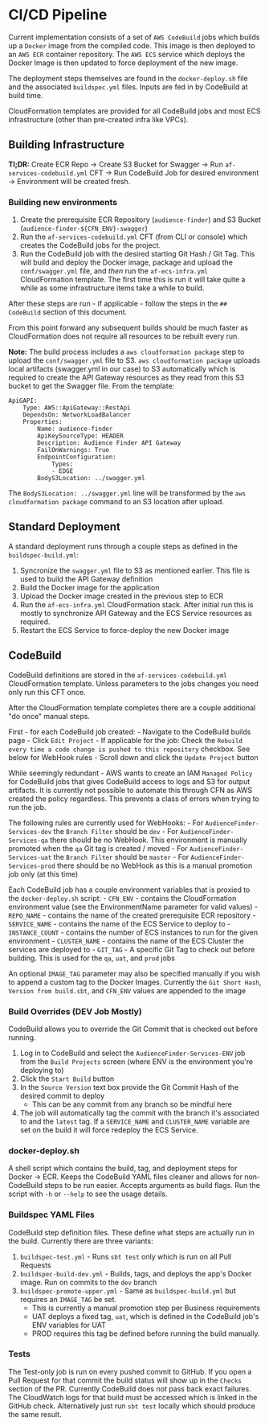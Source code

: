 # CI/CD Pipeline

Current implementation consists of a set of `AWS CodeBuild` jobs which builds up a `Docker` image from the compiled code. This
image is then deployed to an `AWS ECR` container repository. The `AWS ECS` service which deploys the Docker Image is 
then updated to force deployment of the new image.

The deployment steps themselves are found in the `docker-deploy.sh` file and the associated `buildspec.yml` files. 
Inputs are fed in by CodeBuild at build time.

CloudFormation templates are provided for all CodeBuild jobs and most ECS infrastructure (other than pre-created infra like VPCs).

## Building Infrastructure

**Tl;DR:** Create ECR Repo -> Create S3 Bucket for Swagger -> Run `af-services-codebuild.yml` CFT -> Run CodeBuild Job for
desired environment -> Environment will be created fresh.

### Building new environments

1) Create the prerequisite ECR Repository (`audience-finder`) and S3 Bucket (`audience-finder-${CFN_ENV}-swagger`)
2) Run the `af-services-codebuild.yml` CFT (from CLI or console) which creates the CodeBuild jobs for the project.
3) Run the CodeBuild job with the desired starting Git Hash / Git Tag. This will build and deploy the Docker image, package and upload the `conf/swagger.yml` file, and _then_ run the `af-ecs-infra.yml` CloudFormation template. The first time this is run it will take quite a while as some infrastructure items take a while to build. 

After these steps are run - if applicable - follow the steps in the `## CodeBuild` section of this document.

From this point forward any subsequent builds should be much faster as CloudFormation does not require all resources to be 
rebuilt every run. 

**Note:** The build process includes a `aws cloudformation package` step to upload the `conf/swagger.yml` file to S3. 
`aws cloudformation package` uploads local artifacts (swagger.yml in our case) to S3 automatically which is required to 
create the API Gateway resources as they read from this S3 bucket to get the Swagger file. From the template:

```
ApiGAPI:
    Type: AWS::ApiGateway::RestApi
    DependsOn: NetworkLoadBalancer
    Properties:
        Name: audience-finder
        ApiKeySourceType: HEADER
        Description: Audience Finder API Gateway
        FailOnWarnings: True
        EndpointConfiguration:
            Types:
            - EDGE
        BodyS3Location: ../swagger.yml
```

The `BodyS3Location: ../swagger.yml` line will be transformed by the `aws cloudformation package` command to an S3 location after upload.

## Standard Deployment

A standard deployment runs through a couple steps as defined in the `buildspec-build.yml`:

1) Syncronize the `swagger.yml` file to S3 as mentioned earlier. This file is used to build the API Gateway definition
2) Build the Docker image for the application
3) Upload the Docker image created in the previous step to ECR
4) Run the `af-ecs-infra.yml` CloudFormation stack. After initial run this is mostly to synchronize API Gateway and the ECS Service resources as required.
5) Restart the ECS Service to force-deploy the new Docker image

## CodeBuild

CodeBuild definitions are stored in the `af-services-codebuild.yml` CloudFormation template. Unless parameters to the jobs 
changes you need only run this CFT once.

After the CloudFormation template completes there are a couple additional "do once" manual steps.

First - for each CodeBuild job created:
    - Navigate to the CodeBuild builds page
    - Click `Edit Project`
    - If applicable for the job: Check the `Rebuild every time a code change is pushed to this repository` checkbox. See below for WebHook rules
    - Scroll down and click the `Update Project` button

While seemingly redundant - AWS wants to create an IAM `Managed Policy` for CodeBuild jobs that gives CodeBuild access to logs and S3 for 
output artifacts. It is currently not possible to automate this through CFN as AWS created the policy regardless. This prevents a class of errors
when trying to run the job.

The following rules are currently used for WebHooks:
    - For `AudienceFinder-Services-dev` the `Branch Filter` should be `dev`
    - For `AudienceFinder-Services-qa` there should be no WebHook. This environment is manually promoted when the `qa` Git tag is created / moved
    - For `AudienceFinder-Services-uat` the `Branch Filter` should be `master`
    - For `AudienceFinder-Services-prod` there should be no WebHook as this is a manual promotion job only (at this time)

Each CodeBuild job has a couple environment variables that is proxied to the `docker-deploy.sh` script:
    - `CFN_ENV` - contains the CloudFormation environment value (see the EnvironmentName parameter for valid values)
    - `REPO_NAME` - contains the name of the created prerequisite ECR repository
    - `SERVICE_NAME` - contains the name of the ECS Service to deploy to
    - `INSTANCE_COUNT` - contains the number of ECS instances to run for the given environment
    - `CLUSTER_NAME` - contains the name of the ECS Cluster the services are deployed to
    - `GIT_TAG` - A specific Git Tag to check out before building. This is used for the `qa`, `uat`, and `prod` jobs

An optional `IMAGE_TAG` parameter may also be specified manually if you wish to append a custom tag to the Docker Images.
Currently the `Git Short Hash`, `Version from build.sbt`, and `CFN_ENV` values are appended to the image

### Build Overrides (DEV Job Mostly)

CodeBuild allows you to override the Git Commit that is checked out before running. 

1. Log in to CodeBuild and select the `AudienceFinder-Services-ENV` job from the `Build Projects` screen (where ENV is the environment you're deploying to)
2. Click the `Start Build` button
3. In the `Source Version` text box provide the Git Commit Hash of the desired commit to deploy
    - This can be any commit from any branch so be mindful here
4. The job will automatically tag the commit with the branch it's associated to and the `latest` tag. If a `SERVICE_NAME` and
`CLUSTER_NAME` variable are set on the build it will force redeploy the ECS Service.

### docker-deploy.sh

A shell script which contains the build, tag, and deployment steps for Docker -> ECR. Keeps the CodeBuild YAML files 
cleaner and allows for non-CodeBuild steps to be run easier. Accepts arguments as build flags. Run the script with
`-h` or `--help` to see the usage details.

### Buildspec YAML Files

CodeBuild step definition files. These define what steps are actually run in the build. Currently there are three variants:

1. `buildspec-test.yml` - Runs `sbt test` only which is run on all Pull Requests
2. `buildspec-build-dev.yml` - Builds, tags, and deploys the app's Docker image. Run on commits to the `dev` branch
3. `buildspec-promote-upper.yml` - Same as `buildspec-build.yml` but requires an `IMAGE_TAG` be set.
    - This is currently a manual promotion step per Business requirements
    - UAT deploys a fixed tag, `uat`, which is defined in the CodeBuild job's ENV variables for UAT
    - PROD requires this tag be defined before running the build manually.

### Tests

The Test-only job is run on every pushed commit to GitHub. If you open a Pull Request for that commit
the build status will show up in the `Checks` section of the PR. Currently CodeBuild does _not_ pass back
exact failures. The CloudWatch logs for that build must be accessed which is linked in the GitHub check. Alternatively
just run `sbt test` locally which should produce the same result.
